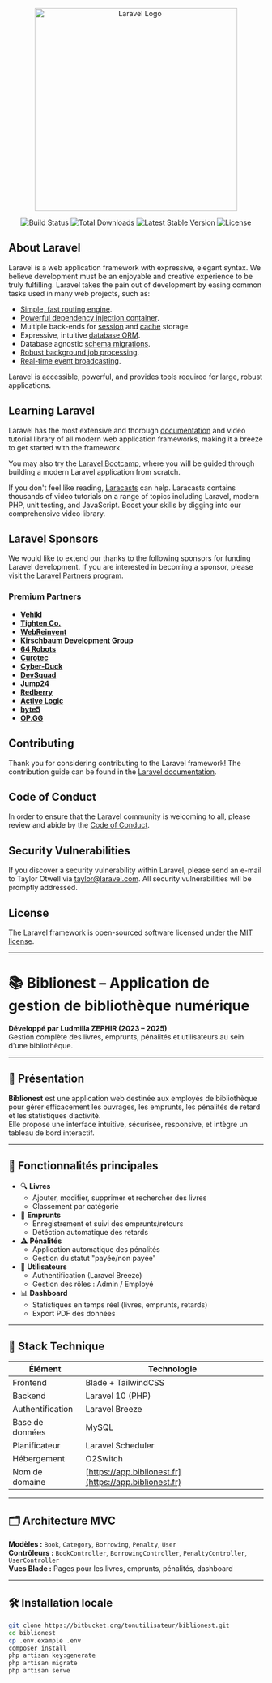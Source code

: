 <p align="center"><a href="https://laravel.com" target="_blank"><img src="https://raw.githubusercontent.com/laravel/art/master/logo-lockup/5%20SVG/2%20CMYK/1%20Full%20Color/laravel-logolockup-cmyk-red.svg" width="400" alt="Laravel Logo"></a></p>

<p align="center">
<a href="https://github.com/laravel/framework/actions"><img src="https://github.com/laravel/framework/workflows/tests/badge.svg" alt="Build Status"></a>
<a href="https://packagist.org/packages/laravel/framework"><img src="https://img.shields.io/packagist/dt/laravel/framework" alt="Total Downloads"></a>
<a href="https://packagist.org/packages/laravel/framework"><img src="https://img.shields.io/packagist/v/laravel/framework" alt="Latest Stable Version"></a>
<a href="https://packagist.org/packages/laravel/framework"><img src="https://img.shields.io/packagist/l/laravel/framework" alt="License"></a>
</p>

## About Laravel

Laravel is a web application framework with expressive, elegant syntax. We believe development must be an enjoyable and creative experience to be truly fulfilling. Laravel takes the pain out of development by easing common tasks used in many web projects, such as:

- [Simple, fast routing engine](https://laravel.com/docs/routing).
- [Powerful dependency injection container](https://laravel.com/docs/container).
- Multiple back-ends for [session](https://laravel.com/docs/session) and [cache](https://laravel.com/docs/cache) storage.
- Expressive, intuitive [database ORM](https://laravel.com/docs/eloquent).
- Database agnostic [schema migrations](https://laravel.com/docs/migrations).
- [Robust background job processing](https://laravel.com/docs/queues).
- [Real-time event broadcasting](https://laravel.com/docs/broadcasting).

Laravel is accessible, powerful, and provides tools required for large, robust applications.

## Learning Laravel

Laravel has the most extensive and thorough [documentation](https://laravel.com/docs) and video tutorial library of all modern web application frameworks, making it a breeze to get started with the framework.

You may also try the [Laravel Bootcamp](https://bootcamp.laravel.com), where you will be guided through building a modern Laravel application from scratch.

If you don't feel like reading, [Laracasts](https://laracasts.com) can help. Laracasts contains thousands of video tutorials on a range of topics including Laravel, modern PHP, unit testing, and JavaScript. Boost your skills by digging into our comprehensive video library.

## Laravel Sponsors

We would like to extend our thanks to the following sponsors for funding Laravel development. If you are interested in becoming a sponsor, please visit the [Laravel Partners program](https://partners.laravel.com).

### Premium Partners

- **[Vehikl](https://vehikl.com/)**
- **[Tighten Co.](https://tighten.co)**
- **[WebReinvent](https://webreinvent.com/)**
- **[Kirschbaum Development Group](https://kirschbaumdevelopment.com)**
- **[64 Robots](https://64robots.com)**
- **[Curotec](https://www.curotec.com/services/technologies/laravel/)**
- **[Cyber-Duck](https://cyber-duck.co.uk)**
- **[DevSquad](https://devsquad.com/hire-laravel-developers)**
- **[Jump24](https://jump24.co.uk)**
- **[Redberry](https://redberry.international/laravel/)**
- **[Active Logic](https://activelogic.com)**
- **[byte5](https://byte5.de)**
- **[OP.GG](https://op.gg)**

## Contributing

Thank you for considering contributing to the Laravel framework! The contribution guide can be found in the [Laravel documentation](https://laravel.com/docs/contributions).

## Code of Conduct

In order to ensure that the Laravel community is welcoming to all, please review and abide by the [Code of Conduct](https://laravel.com/docs/contributions#code-of-conduct).

## Security Vulnerabilities

If you discover a security vulnerability within Laravel, please send an e-mail to Taylor Otwell via [taylor@laravel.com](mailto:taylor@laravel.com). All security vulnerabilities will be promptly addressed.

## License

The Laravel framework is open-sourced software licensed under the [MIT license](https://opensource.org/licenses/MIT).

_____________________________________________________________________________________________

# 📚 Biblionest – Application de gestion de bibliothèque numérique

**Développé par Ludmilla ZEPHIR (2023 – 2025)**  
Gestion complète des livres, emprunts, pénalités et utilisateurs au sein d'une bibliothèque.

---

## 🚀 Présentation

**Biblionest** est une application web destinée aux employés de bibliothèque pour gérer efficacement les ouvrages, les emprunts, les pénalités de retard et les statistiques d’activité.  
Elle propose une interface intuitive, sécurisée, responsive, et intègre un tableau de bord interactif.

---

## 🎯 Fonctionnalités principales

- 🔍 **Livres**
  - Ajouter, modifier, supprimer et rechercher des livres
  - Classement par catégorie
- 🔄 **Emprunts**
  - Enregistrement et suivi des emprunts/retours
  - Détéction automatique des retards
- ⚠️ **Pénalités**
  - Application automatique des pénalités
  - Gestion du statut "payée/non payée"
- 👥 **Utilisateurs**
  - Authentification (Laravel Breeze)
  - Gestion des rôles : Admin / Employé
- 📊 **Dashboard**
  - Statistiques en temps réel (livres, emprunts, retards)
  - Export PDF des données

---

## 🧰 Stack Technique

| Élément       | Technologie              |
|--------------|--------------------------|
| Frontend     | Blade + TailwindCSS      |
| Backend      | Laravel 10 (PHP)         |
| Authentification | Laravel Breeze       |
| Base de données | MySQL                |
| Planificateur | Laravel Scheduler       |
| Hébergement  | O2Switch                 |
| Nom de domaine | [https://app.biblionest.fr](https://app.biblionest.fr) |

---

## 🗂️ Architecture MVC

**Modèles :** `Book`, `Category`, `Borrowing`, `Penalty`, `User`  
**Contrôleurs :** `BookController`, `BorrowingController`, `PenaltyController`, `UserController`  
**Vues Blade :** Pages pour les livres, emprunts, pénalités, dashboard

---

## 🛠️ Installation locale

```bash
git clone https://bitbucket.org/tonutilisateur/biblionest.git
cd biblionest
cp .env.example .env
composer install
php artisan key:generate
php artisan migrate
php artisan serve

